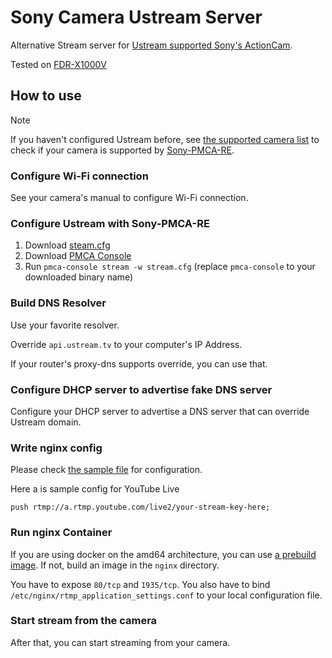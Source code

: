 # Sony Camera Ustream Server

Alternative Stream server for [Ustream supported Sony's ActionCam](https://www.sony-mea.com/en/electronics/support/action-cam-fdr-x-series/fdr-x3000r/articles/00200750).

Tested on [FDR-X1000V](https://www.sony.com/electronics/support/action-cam-fdr-x-series/fdr-x1000v)

## How to use

> [!NOTE]
> If you haven't configured Ustream before,
> see [the supported camera list](https://openmemories.readthedocs.io/devices.html) to check if your camera is supported by [Sony-PMCA-RE](https://github.com/ma1co/Sony-PMCA-RE).

### Configure Wi-Fi connection

See your camera's manual to configure Wi-Fi connection.

### Configure Ustream with Sony-PMCA-RE

1. Download [steam.cfg](https://github.com/mkaraki/sonycam-ustream-server/blob/master/pmca/stream.cfg)
2. Download [PMCA Console](https://github.com/ma1co/Sony-PMCA-RE/releases/)
3. Run `pmca-console stream -w stream.cfg` (replace `pmca-console` to your downloaded binary name)

### Build DNS Resolver

Use your favorite resolver.

Override `api.ustream.tv` to your computer's IP Address.

If your router's proxy-dns supports override, you can use that.

### Configure DHCP server to advertise fake DNS server

Configure your DHCP server to advertise a DNS server that can override Ustream domain.

### Write nginx config

Please check [the sample file](https://github.com/mkaraki/sonycam-ustream-server/blob/master/nginx/rtmp_application_settings.conf) for configuration.

Here a is sample config for YouTube Live

```nginx
push rtmp://a.rtmp.youtube.com/live2/your-stream-key-here;
```

### Run nginx Container

If you are using docker on the amd64 architecture, you can use [a prebuild image](https://github.com/mkaraki/sonycam-ustream-server/pkgs/container/sonycam-ustream-server-nginx).
If not, build an image in the `nginx` directory.

You have to expose `80/tcp` and `1935/tcp`.
You also have to bind `/etc/nginx/rtmp_application_settings.conf` to your local configuration file.

### Start stream from the camera

After that, you can start streaming from your camera.
